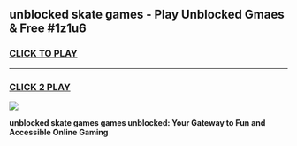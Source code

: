 
## unblocked skate games - Play Unblocked Gmaes & Free #1z1u6
<h3>
<a href="https://news.freeplayer.one?title=unblocked_skate_games&ref=03M">CLICK TO PLAY</a></h3>
<hr>

<h3>
<a href="https://news.freeplayer.one?title=unblocked_skate_games&ref=03M">CLICK 2 PLAY</a>
  
</h3>

<a href="https://news.freeplayer.one?title=unblocked_skate_games&ref=03M"><img src="https://clearcache.store/games.png"></a>


**unblocked skate games games unblocked: Your Gateway to Fun and Accessible Online Gaming**

